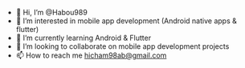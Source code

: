 - 👋 Hi, I’m @Habou989
- 👀 I’m interested in mobile app development (Android native apps & flutter)
- 🌱 I’m currently learning Android & Flutter
- 💞️ I’m looking to collaborate on mobile app development projects
- 📫 How to reach me hicham98ab@gmail.com

<!---
Habou989/Habou989 is a ✨ special ✨ repository because its `README.md` (this file) appears on your GitHub profile.
You can click the Preview link to take a look at your changes.
--->
